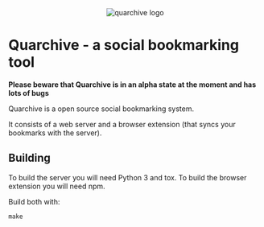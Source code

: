 <div align="center">
    <img alt="quarchive logo" src="https://github.com/calpaterson/quarchive/raw/master/img/128x128.png"/>
</div>

# Quarchive - a social bookmarking tool

**Please beware that Quarchive is in an alpha state at the moment and has lots of bugs**

Quarchive is a open source social bookmarking system.

It consists of a web server and a browser extension (that syncs your bookmarks with the server).

## Building

To build the server you will need Python 3 and tox.  To build the browser
extension you will need npm.

Build both with:

```make```
